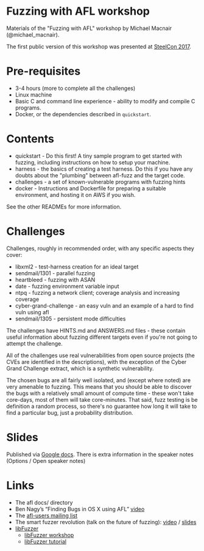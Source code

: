 # Fuzzing with AFL workshop
Materials of the "Fuzzing with AFL" workshop by Michael Macnair (@michael_macnair).

The first public version of this workshop was presented at [SteelCon 2017](https://www.steelcon.info/the-event/workshops/#FWA).

# Pre-requisites
- 3-4 hours (more to complete all the challenges)
- Linux machine
- Basic C and command line experience - ability to modify and compile C programs.
- Docker, or the dependencies described in `quickstart`.

# Contents
- quickstart - Do this first! A tiny sample program to get started with fuzzing, including instructions on how to setup your machine.
- harness - the basics of creating a test harness. Do this if you have any doubts about the "plumbing" between afl-fuzz and the target code.
- challenges - a set of known-vulnerable programs with fuzzing hints
- docker - Instructions and Dockerfile for preparing a suitable environment, and hosting it on AWS if you wish.

See the other READMEs for more information.

# Challenges

Challenges, roughly in recommended order, with any specific aspects they cover:
- libxml2 - test-harness creation for an ideal target
- sendmail/1301 - parallel fuzzing
- heartbleed - fuzzing with ASAN
- date - fuzzing environment variable input
- ntpq - fuzzing a network client; coverage analysis and increasing coverage
- cyber-grand-challenge - an easy vuln and an example of a hard to find vuln using afl
- sendmail/1305 - persistent mode difficulties

The challenges have HINTS.md and ANSWERS.md files - these contain useful information about fuzzing different targets even if you're not going to attempt the challenge.

All of the challenges use real vulnerabilities from open source projects (the CVEs are identified in the descriptions), with the exception of the Cyber Grand Challenge extract, which is a synthetic vulnerability.

The chosen bugs are all fairly well isolated, and (except where noted) are very amenable to fuzzing. This means that you should be able to discover the bugs with a relatively small amount of compute time - these won't take core-days, most of them will take core-minutes. That said, fuzz testing is be definition a random process, so there's no guarantee how long it will take to find a particular bug, just a probability distribution.

# Slides

Published via [Google docs](https://docs.google.com/presentation/d/1lTVDDGCCOU6Fbm5JAfxO963LSVvrCWnbv0TBZP5Ka0o/pub?start=false&loop=false&delayms=30000). There is extra information in the speaker notes (Options / Open speaker notes)

# Links

- The afl docs/ directory
- Ben Nagy’s “Finding Bugs in OS X using AFL” [video](https://vimeo.com/129701495)
- The [afl-users mailing list](https://groups.google.com/forum/#!forum/afl-users)
- The smart fuzzer revolution (talk on the future of fuzzing): [video](https://www.youtube.com/watch?v=g1E2Ce5cBhI) / [slides](https://docs.google.com/presentation/d/1FgcMRv_pwgOh1yL5y4GFsl1ozFwd6PMNGlMi2ONkGec/edit#slide=id.g13a9c1bce4_6_0)
- [libFuzzer](http://llvm.org/docs/LibFuzzer.html)
    - [libFuzzer workshop](https://github.com/Dor1s/libfuzzer-workshop)
    - [libFuzzer tutorial](https://github.com/google/fuzzer-test-suite/blob/master/tutorial/libFuzzerTutorial.md)

